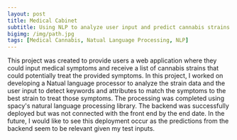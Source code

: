 ```yaml
---
layout: post
title: Medical Cabinet
subtitle: Using NLP to analyze user input and predict cannabis strains to treat medical symptoms
bigimg: /img/path.jpg
tags: [Medical Cannabis, Natual Language Processing, NLP]
---
```


This project was created to provide users a web application where they could input medical symptoms
and receive a list of cannabis strains that could potentially treat the provided symptoms. In this project,
I worked on developing a Natual language processor to analyze the strain data and the user input to detect
keywords and attributes to match the symptoms to the best strain to treat those symptoms. The processing
was completed using spacy's natural language processing library. The backend was successfully deployed but
was not connected with the front end by the end date. In the future, I would like to see this deployment
occur as the predictions from the backend seem to be relevant given my test inputs. 
